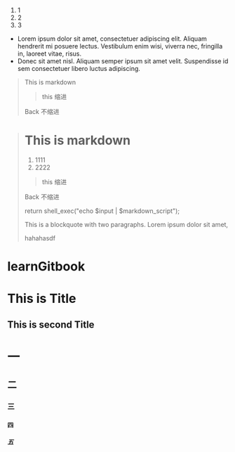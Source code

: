 
1. 1
2. 2
3. 3

*   Lorem ipsum dolor sit amet, consectetuer adipiscing elit.
    Aliquam hendrerit mi posuere lectus. Vestibulum enim wisi,
    viverra nec, fringilla in, laoreet vitae, risus.
*   Donec sit amet nisl. Aliquam semper ipsum sit amet velit.
    Suspendisse id sem consectetuer libero luctus adipiscing.

>This is markdown
>
>> this 缩进
>
>Back 不缩进

># This is markdown
>
> 1. 1111
> 2. 2222
>> this 缩进
>
>Back 不缩进
>
> return shell_exec("echo $input | $markdown_script");
>
> This is a blockquote with two paragraphs. Lorem ipsum dolor sit amet,
>
>hahahasdf















# learnGitbook
This is Title
========
This is second Title
------------
# 一 ###
## 二 ##
### 三 ##
#### 四
##### 五
